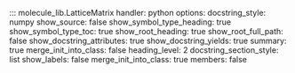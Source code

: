 ::: molecule_lib.LatticeMatrix
    handler: python
    options:
        docstring_style: numpy
        show_source: false
        show_symbol_type_heading: true
        show_symbol_type_toc: true
        show_root_heading: true
        show_root_full_path: false
        show_docstring_attributes: true
        show_docstring_yields: true
        summary: true
        merge_init_into_class: false
        heading_level: 2
        docstring_section_style: list
        show_labels: false
        merge_init_into_class: true
        members: false

